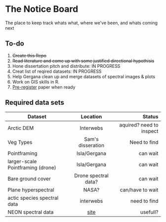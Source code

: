# The Notice Board 

The place to keep track whats what, where we've been, and whats coming next 

## To-do 
  
  1) ~~Create this Repo~~
  2) ~~Read literature and come up with some justified directional hypothisis~~
  3) Hone dissertation pitch and distribute: IN PROGRESS
  4) Creat list of reqired datasets: IN PROGRESS
  5) Help Gergana clean up and merge datasets of spectral images & plots
  6) Work on GIS skills in R. 
  7) [Pre-register](https://cos.io/our-products/osf/) paper when ready 
  
  
  
## Required data sets

|          Dataset        |          Location           |         Status          |
| ----------------------- |:---------------------------:| -----------------------:|
|      Arctic DEM         |          Interwebs          |       aquired? need to inspect      |
|      Veg Types          |       Sam's disseration     |       Need to find      |
|      Pointframing       |         Isla/Gergana        |         can wait        |
|larger-scale Pointframing (drone)   |         Isla/Gergana        |         can wait        |
|    Bare ground cover    |     Drone spectral data?    |         can wait        |
|    Plane hyperspectral  |            NASA?            |      can/have to wait   |
|    actic species spectral data  |            interwebs            |      need to find   |
|    NEON spectral data  |         [site](https://data.neonscience.org/browse-data?showAllDates=true&siteCode=PRIN&siteCode=WOOD&siteCode=TALL&siteCode=ARIK&siteCode=JERC&siteCode=OSBS&siteCode=KONZ&siteCode=DEJU&siteCode=WREF&siteCode=MLBS&siteCode=HOPB&siteCode=RMNP&siteCode=BARR&siteCode=OAES&siteCode=GRSM&siteCode=SERC&siteCode=YELL&siteCode=ABBY&siteCode=DELA&siteCode=SOAP&siteCode=GUIL&siteCode=SCBI&siteCode=DSNY&siteCode=GUAN&siteCode=MCDI&siteCode=TOOL&siteCode=ORNL&siteCode=UKFS&siteCode=CPER&siteCode=HEAL&siteCode=NOGP&siteCode=LAJA&siteCode=WLOU&siteCode=REDB&siteCode=LENO&siteCode=LIRO&siteCode=HARV&siteCode=BART&siteCode=BONA&siteCode=SJER&siteCode=STEI&siteCode=JORN&siteCode=MOAB&siteCode=BLAN&siteCode=STER&siteCode=ONAQ&siteCode=SRER&siteCode=CLBJ&siteCode=NIWO&siteCode=CUPE&siteCode=PUUM&siteCode=TEAK&siteCode=UNDE&dpCode=DP2.30022.001&dpCode=DP3.30022.001&dpCode=DP1.30006.001&dpCode=DP3.30016.001&dpCode=DP2.30020.001&dpCode=DP2.30019.001&dpCode=DP3.30019.001&dpCode=DP2.30026.001&dpCode=DP3.30006.001&dpCode=DP3.30012.001&dpCode=DP3.30026.001&dpCode=DP3.30020.001&dpCode=DP2.30012.001&dpCode=DP3.30014.001&dpCode=DP2.30018.001&dpCode=DP3.30018.001&dpCode=DP2.30016.001&dpCode=DP1.30008.001&dpCode=DP2.30014.001)              |      usefull?   |
